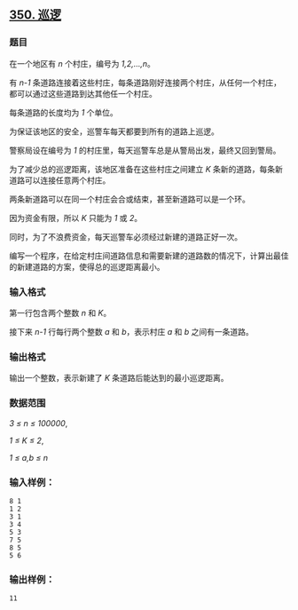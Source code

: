 ## [350. 巡逻](https://www.acwing.com/problem/content/352/)

### 题目

在一个地区有 *n* 个村庄，编号为 *1,2,…,n*。

有 *n-1* 条道路连接着这些村庄，每条道路刚好连接两个村庄，从任何一个村庄，都可以通过这些道路到达其他任一个村庄。

每条道路的长度均为 *1* 个单位。

为保证该地区的安全，巡警车每天都要到所有的道路上巡逻。

警察局设在编号为 *1* 的村庄里，每天巡警车总是从警局出发，最终又回到警局。

为了减少总的巡逻距离，该地区准备在这些村庄之间建立 *K* 条新的道路，每条新道路可以连接任意两个村庄。

两条新道路可以在同一个村庄会合或结束，甚至新道路可以是一个环。

因为资金有限，所以 *K* 只能为 *1* 或 *2*。

同时，为了不浪费资金，每天巡警车必须经过新建的道路正好一次。

编写一个程序，在给定村庄间道路信息和需要新建的道路数的情况下，计算出最佳的新建道路的方案，使得总的巡逻距离最小。

### 输入格式

第一行包含两个整数 *n* 和 *K*。

接下来 *n-1* 行每行两个整数 *a* 和 *b*，表示村庄 *a* 和 *b* 之间有一条道路。

### 输出格式

输出一个整数，表示新建了 *K* 条道路后能达到的最小巡逻距离。

### 数据范围

*3 ≤ n ≤ 100000*,

*1 ≤ K ≤ 2*,

*1 ≤ a,b ≤ n*

### 输入样例：

```
8 1
1 2
3 1
3 4
5 3
7 5
8 5
5 6
```

### 输出样例：

```
11
```
